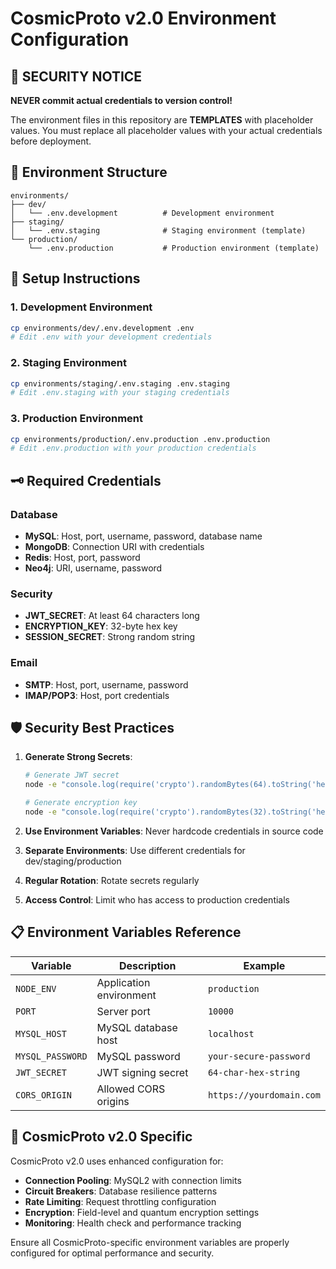# CosmicProto v2.0 Environment Configuration

## 🚨 SECURITY NOTICE
**NEVER commit actual credentials to version control!**

The environment files in this repository are **TEMPLATES** with placeholder values. You must replace all placeholder values with your actual credentials before deployment.

## 📁 Environment Structure

```
environments/
├── dev/
│   └── .env.development          # Development environment
├── staging/
│   └── .env.staging              # Staging environment (template)
└── production/
    └── .env.production           # Production environment (template)
```

## 🔧 Setup Instructions

### 1. Development Environment
```bash
cp environments/dev/.env.development .env
# Edit .env with your development credentials
```

### 2. Staging Environment  
```bash
cp environments/staging/.env.staging .env.staging
# Edit .env.staging with your staging credentials
```

### 3. Production Environment
```bash
cp environments/production/.env.production .env.production
# Edit .env.production with your production credentials
```

## 🗝️ Required Credentials

### Database
- **MySQL**: Host, port, username, password, database name
- **MongoDB**: Connection URI with credentials
- **Redis**: Host, port, password
- **Neo4j**: URI, username, password

### Security
- **JWT_SECRET**: At least 64 characters long
- **ENCRYPTION_KEY**: 32-byte hex key
- **SESSION_SECRET**: Strong random string

### Email
- **SMTP**: Host, port, username, password
- **IMAP/POP3**: Host, port credentials

## 🛡️ Security Best Practices

1. **Generate Strong Secrets**:
   ```bash
   # Generate JWT secret
   node -e "console.log(require('crypto').randomBytes(64).toString('hex'))"
   
   # Generate encryption key
   node -e "console.log(require('crypto').randomBytes(32).toString('hex'))"
   ```

2. **Use Environment Variables**: Never hardcode credentials in source code

3. **Separate Environments**: Use different credentials for dev/staging/production

4. **Regular Rotation**: Rotate secrets regularly

5. **Access Control**: Limit who has access to production credentials

## 📋 Environment Variables Reference

| Variable | Description | Example |
|----------|-------------|---------|
| `NODE_ENV` | Application environment | `production` |
| `PORT` | Server port | `10000` |
| `MYSQL_HOST` | MySQL database host | `localhost` |
| `MYSQL_PASSWORD` | MySQL password | `your-secure-password` |
| `JWT_SECRET` | JWT signing secret | `64-char-hex-string` |
| `CORS_ORIGIN` | Allowed CORS origins | `https://yourdomain.com` |

## 🚀 CosmicProto v2.0 Specific

CosmicProto v2.0 uses enhanced configuration for:
- **Connection Pooling**: MySQL2 with connection limits
- **Circuit Breakers**: Database resilience patterns  
- **Rate Limiting**: Request throttling configuration
- **Encryption**: Field-level and quantum encryption settings
- **Monitoring**: Health check and performance tracking

Ensure all CosmicProto-specific environment variables are properly configured for optimal performance and security.

